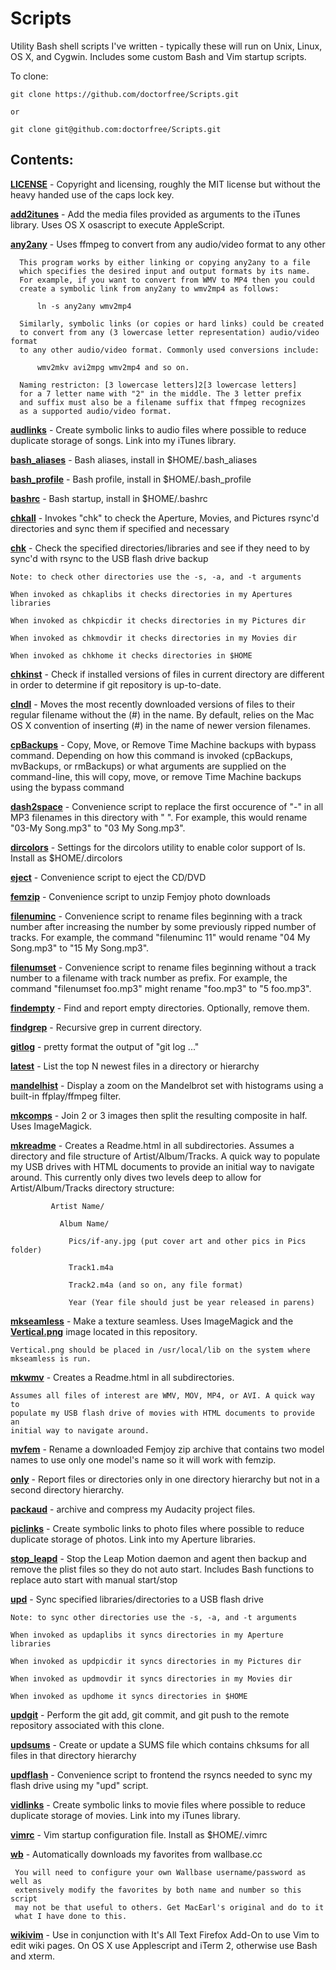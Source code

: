 Scripts
=======

Utility Bash shell scripts I've written - typically these will run on Unix,
Linux, OS X, and Cygwin. Includes some custom Bash and Vim startup scripts.

To clone:

    git clone https://github.com/doctorfree/Scripts.git

    or

    git clone git@github.com:doctorfree/Scripts.git

Contents:
--------

[**LICENSE**](LICENSE) - Copyright and licensing, roughly the MIT license but without the heavy handed use of the caps lock key.

[**add2itunes**](add2itunes) - Add the media files provided as arguments to the iTunes library. Uses OS X osascript to execute AppleScript.

[**any2any**](any2any) - Uses ffmpeg to convert from any audio/video format to any other

      This program works by either linking or copying any2any to a file
      which specifies the desired input and output formats by its name.
      For example, if you want to convert from WMV to MP4 then you could
      create a symbolic link from any2any to wmv2mp4 as follows:

          ln -s any2any wmv2mp4

      Similarly, symbolic links (or copies or hard links) could be created
      to convert from any (3 lowercase letter representation) audio/video format
      to any other audio/video format. Commonly used conversions include:

          wmv2mkv avi2mpg wmv2mp4 and so on.
 
      Naming restricton: [3 lowercase letters]2[3 lowercase letters]
      for a 7 letter name with "2" in the middle. The 3 letter prefix
      and suffix must also be a filename suffix that ffmpeg recognizes
      as a supported audio/video format.

[**audlinks**](audlinks) - Create symbolic links to audio files where possible to reduce duplicate storage of songs. Link into my iTunes library.

[**bash_aliases**](bash_aliases) - Bash aliases, install in $HOME/.bash_aliases

[**bash_profile**](bash_profile) - Bash profile, install in $HOME/.bash_profile

[**bashrc**](bashrc) - Bash startup, install in $HOME/.bashrc

[**chkall**](chkall) - Invokes "chk" to check the Aperture, Movies, and Pictures rsync'd directories and sync them if specified and necessary

[**chk**](chk) - Check the specified directories/libraries and see if they need to by sync'd with rsync to the USB flash drive backup

    Note: to check other directories use the -s, -a, and -t arguments

    When invoked as chkaplibs it checks directories in my Apertures libraries

    When invoked as chkpicdir it checks directories in my Pictures dir

    When invoked as chkmovdir it checks directories in my Movies dir

    When invoked as chkhome it checks directories in $HOME

[**chkinst**](chkinst) - Check if installed versions of files in current directory are different in order to determine if git repository is up-to-date.

[**clndl**](clndl) - Moves the most recently downloaded versions of files to their regular filename without the (#) in the name. By default, relies on the Mac OS X convention of inserting (#) in the name of newer version filenames.

[**cpBackups**](cpBackups) - Copy, Move, or Remove Time Machine backups with bypass command. Depending on how this command is invoked (cpBackups, mvBackups, or rmBackups) or what arguments are supplied on the command-line, this will copy, move, or remove Time Machine backups using the bypass command

[**dash2space**](dash2space) - Convenience script to replace the first occurence of "-" in all MP3 filenames in this directory with " ". For example, this would rename "03-My Song.mp3" to "03 My Song.mp3".

[**dircolors**](dircolors) - Settings for the dircolors utility to enable color support of ls. Install as $HOME/.dircolors

[**eject**](eject) - Convenience script to eject the CD/DVD

[**femzip**](femzip) - Convenience script to unzip Femjoy photo downloads

[**filenuminc**](filenuminc) - Convenience script to rename files beginning with a track number after increasing the number by some previously ripped number of tracks.  For example, the command "filenuminc 11" would rename "04 My Song.mp3" to "15 My Song.mp3".

[**filenumset**](filenumset) - Convenience script to rename files beginning without a track number to a filename with track number as prefix. For example, the command "filenumset foo.mp3" might rename "foo.mp3" to "5 foo.mp3".

[**findempty**](findempty) - Find and report empty directories. Optionally, remove them.

[**findgrep**](findgrep) - Recursive grep in current directory.

[**gitlog**](gitlog) - pretty format the output of "git log ..."

[**latest**](latest) - List the top N newest files in a directory or hierarchy

[**mandelhist**](mandelhist) - Display a zoom on the Mandelbrot set with histograms using a built-in ffplay/ffmpeg filter.

[**mkcomps**](mkcomps) - Join 2 or 3 images then split the resulting composite
in half. Uses ImageMagick.

[**mkreadme**](mkreadme) - Creates a Readme.html in all subdirectories.
Assumes a directory and file structure of Artist/Album/Tracks. A quick way to
populate my USB drives with HTML documents to provide an initial way to
navigate around. This currently only dives two levels deep to allow for
Artist/Album/Tracks directory structure:

             Artist Name/

               Album Name/

                 Pics/if-any.jpg (put cover art and other pics in Pics folder)

                 Track1.m4a

                 Track2.m4a (and so on, any file format)

                 Year (Year file should just be year released in parens)

[**mkseamless**](mkseamless) - Make a texture seamless. Uses ImageMagick and
the [**Vertical.png**](Vertical.png) image located in this repository.

    Vertical.png should be placed in /usr/local/lib on the system where
    mkseamless is run.

[**mkwmv**](mkwmv) - Creates a Readme.html in all subdirectories.

    Assumes all files of interest are WMV, MOV, MP4, or AVI. A quick way to
    populate my USB flash drive of movies with HTML documents to provide an
    initial way to navigate around.

[**mvfem**](mvfem) - Rename a downloaded Femjoy zip archive that contains two model names to use only one model's name so it will work with femzip.

[**only**](only) - Report files or directories only in one directory hierarchy but not in a second directory hierarchy.

[**packaud**](packaud) - archive and compress my Audacity project files.

[**piclinks**](piclinks) - Create symbolic links to photo files where possible to reduce duplicate storage of photos. Link into my Aperture libraries.

[**stop_leapd**](stop_leapd) - Stop the Leap Motion daemon and agent then backup and remove the plist files so they do not auto start. Includes Bash functions to replace auto start with manual start/stop

[**upd**](upd) - Sync specified libraries/directories to a USB flash drive

    Note: to sync other directories use the -s, -a, and -t arguments

    When invoked as updaplibs it syncs directories in my Aperture libraries

    When invoked as updpicdir it syncs directories in my Pictures dir

    When invoked as updmovdir it syncs directories in my Movies dir

    When invoked as updhome it syncs directories in $HOME

[**updgit**](updgit) - Perform the git add, git commit, and git push to the remote repository associated with this clone.

[**updsums**](updsums) - Create or update a SUMS file which contains chksums
for all files in that directory hierarchy

[**updflash**](updflash) - Convenience script to frontend the rsyncs needed to sync my flash drive using my "upd" script.

[**vidlinks**](vidlinks) - Create symbolic links to movie files where possible to reduce duplicate storage of movies. Link into my iTunes library.

[**vimrc**](vimrc) - Vim startup configuration file. Install as $HOME/.vimrc

[**wb**](wb) - Automatically downloads my favorites from wallbase.cc

     You will need to configure your own Wallbase username/password as well as
     extensively modify the favorites by both name and number so this script
     may not be that useful to others. Get MacEarl's original and do to it
     what I have done to this.

[**wikivim**](wikivim) - Use in conjunction with It's All Text Firefox Add-On to use Vim to edit wiki pages. On OS X use Applescript and iTerm 2, otherwise use Bash and xterm.
